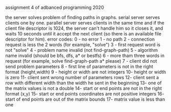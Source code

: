 assignment 4 of adbanced programming 2020

the server solves problem of finding paths in graphs.
serial server serves clients one by one.
parallel server serves clients in the same time and if the client file descriptor is 1024,
the server can't handle him so it closes it, and waits 10 seconds until it accept the next client (so there is an available file descriptor for him).
error codes:
0 - no error
1 - no path
2 - connection request is less the 2 words (for example, "solve")
3 - first request word is not "solve"
4 - problem name invalid (not find-graph-path)
5 - algorithm name invalid (should be bfs, dfs, a* or bestfs)
6 - more tham three words in request (for example, solve find-graph-path a* please)
7 - client did not send problem parameters
8 - first line of parameters is not in the right format (height,width)
9 - height or width are not integers
10- height or width is zero
11- client sent wrong number of parameters rows
12- client sent a row with different width than the width he sent in the beginning
13- one of the matrix values is not a double
14- start or end points are not in the right format (x,y)
15- start or end points coordinates are not positive integers
16- start of end points are out of the matrix bounds
17- matrix value is less than one